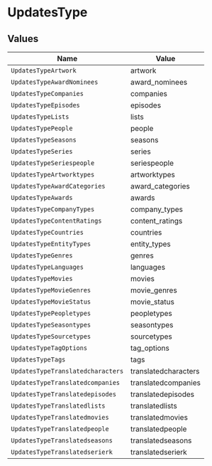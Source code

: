 # UpdatesType


## Values

| Name                              | Value                             |
| --------------------------------- | --------------------------------- |
| `UpdatesTypeArtwork`              | artwork                           |
| `UpdatesTypeAwardNominees`        | award_nominees                    |
| `UpdatesTypeCompanies`            | companies                         |
| `UpdatesTypeEpisodes`             | episodes                          |
| `UpdatesTypeLists`                | lists                             |
| `UpdatesTypePeople`               | people                            |
| `UpdatesTypeSeasons`              | seasons                           |
| `UpdatesTypeSeries`               | series                            |
| `UpdatesTypeSeriespeople`         | seriespeople                      |
| `UpdatesTypeArtworktypes`         | artworktypes                      |
| `UpdatesTypeAwardCategories`      | award_categories                  |
| `UpdatesTypeAwards`               | awards                            |
| `UpdatesTypeCompanyTypes`         | company_types                     |
| `UpdatesTypeContentRatings`       | content_ratings                   |
| `UpdatesTypeCountries`            | countries                         |
| `UpdatesTypeEntityTypes`          | entity_types                      |
| `UpdatesTypeGenres`               | genres                            |
| `UpdatesTypeLanguages`            | languages                         |
| `UpdatesTypeMovies`               | movies                            |
| `UpdatesTypeMovieGenres`          | movie_genres                      |
| `UpdatesTypeMovieStatus`          | movie_status                      |
| `UpdatesTypePeopletypes`          | peopletypes                       |
| `UpdatesTypeSeasontypes`          | seasontypes                       |
| `UpdatesTypeSourcetypes`          | sourcetypes                       |
| `UpdatesTypeTagOptions`           | tag_options                       |
| `UpdatesTypeTags`                 | tags                              |
| `UpdatesTypeTranslatedcharacters` | translatedcharacters              |
| `UpdatesTypeTranslatedcompanies`  | translatedcompanies               |
| `UpdatesTypeTranslatedepisodes`   | translatedepisodes                |
| `UpdatesTypeTranslatedlists`      | translatedlists                   |
| `UpdatesTypeTranslatedmovies`     | translatedmovies                  |
| `UpdatesTypeTranslatedpeople`     | translatedpeople                  |
| `UpdatesTypeTranslatedseasons`    | translatedseasons                 |
| `UpdatesTypeTranslatedserierk`    | translatedserierk                 |